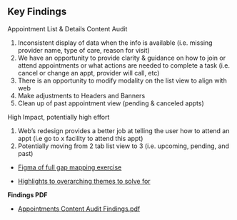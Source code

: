 ## Key Findings
Appointment List & Details Content Audit

1. Inconsistent  display of data when the info is available (i.e. missing provider name, type of care, reason for visit)
2. We have an opportunity to provide clarity & guidance on how to join or attend appointments or what actions are needed to complete a task (i.e. cancel or change an appt, provider will call, etc) 
3. There is an opportunity to modify modality on the list view to align with web 
4. Make adjustments to Headers and Banners 
5. Clean up of past appointment view (pending & canceled appts)

High Impact, potentially high effort

1. Web’s redesign provides a better job at telling the user how to attend an appt (i.e go to x facility to attend this appt)
2. Potentially moving from 2 tab list view to 3 (i.e. upcoming, pending, and  past)

- [Figma of full gap mapping exercise](https://www.figma.com/file/k0Ny9KoP1prsI7o661Tyf3/%F0%9F%94%8D-Appointments-Content-Inventory-2.0---Working---VAMobile?type=whiteboard&node-id=0-1&t=DNyk2XmRRuZBp8TE-0)

- [Highlights to overarching themes to solve for](https://www.figma.com/file/k0Ny9KoP1prsI7o661Tyf3/%F0%9F%94%8D-Appointments-Content-Inventory-2.0---Working---VAMobile?type=whiteboard&node-id=134-1040&t=DNyk2XmRRuZBp8TE-4)

**Findings PDF**

- [Appointments Content Audit Findings.pdf](https://github.com/department-of-veterans-affairs/va.gov-team/files/12718256/Appointments.Content.Audit.Findings.pdf)
